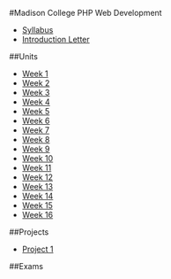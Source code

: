 #Madison College PHP Web Development 
* [Syllabus](syllabus.md)
* [Introduction Letter](introletter.md)

##Units
* [Week 1](Units/week01/week01.md)
* [Week 2](Units/week02/week02.md)
* [Week 3](Units/week03/week03.md)
* [Week 4](Units/week04/week04.md)
* [Week 5](Units/week05/week05.md)
* [Week 6](Units/week06/week06.md)
* [Week 7](Units/week07/week07.md)
* [Week 8](Units/week08/week08.md)
* [Week 9](Units/week09/week09.md)
* [Week 10](Units/week10/week10.md)
* [Week 11](Units/week11/week11.md)
* [Week 12](Units/week12/week12.md)
* [Week 13](Units/week13/week13.md)
* [Week 14](Units/week14/week14.md)
* [Week 15](Units/week15/week15.md)
* [Week 16](Units/week16/week16.md)

##Projects
* [Project 1](Units/week02/project1/project1.md)

##Exams
